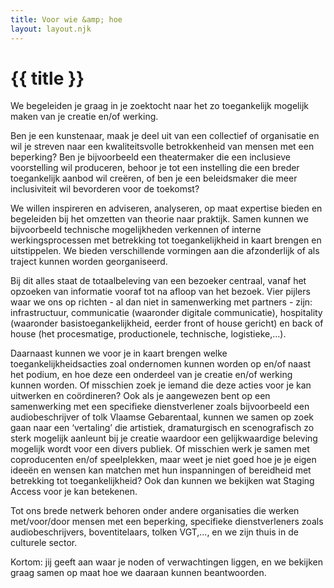 ```yaml
---
title: Voor wie &amp; hoe
layout: layout.njk
---
```


# {{ title }}

<div class="intro">
We begeleiden je graag in je zoektocht naar het zo toegankelijk mogelijk maken van je creatie en/of werking.
</div>

<div class="two-columns">

Ben je een kunstenaar, maak je deel uit van een collectief of organisatie en wil je streven naar een kwaliteitsvolle betrokkenheid van mensen met een beperking? Ben je bijvoorbeeld een theatermaker die een inclusieve voorstelling wil produceren, behoor je tot een instelling die een breder toegankelijk aanbod wil creëren, of ben je een beleidsmaker die meer inclusiviteit wil bevorderen voor de toekomst?

We willen inspireren en adviseren, analyseren, op maat expertise bieden en begeleiden bij het omzetten van theorie naar praktijk. Samen kunnen we bijvoorbeeld technische mogelijkheden verkennen of interne werkingsprocessen met betrekking tot toegankelijkheid in kaart brengen en uitstippelen. We bieden verschillende vormingen aan die afzonderlijk of als traject kunnen worden georganiseerd.

Bij dit alles staat de totaalbeleving van een bezoeker centraal, vanaf het opzoeken van informatie vooraf tot na afloop van het bezoek. Vier pijlers waar we ons op richten - al dan niet in samenwerking met partners - zijn: infrastructuur, communicatie (waaronder digitale communicatie), hospitality (waaronder basistoegankelijkheid, eerder front of house gericht) en back of house (het procesmatige, productionele, technische, logistieke,...).

Daarnaast kunnen we voor je in kaart brengen welke toegankelijkheidsacties zoal ondernomen kunnen worden op en/of naast het podium, en hoe deze een onderdeel van je creatie en/of werking kunnen worden. Of misschien zoek je iemand die deze acties voor je kan uitwerken en coördineren? Ook als je aangewezen bent op een samenwerking met een specifieke dienstverlener zoals bijvoorbeeld een audiobeschrijver of tolk Vlaamse Gebarentaal, kunnen we samen op zoek gaan naar een ‘vertaling’ die artistiek, dramaturgisch en scenografisch zo sterk mogelijk aanleunt bij je creatie waardoor een gelijkwaardige beleving mogelijk wordt voor een divers publiek. Of misschien werk je samen met coproducenten en/of speelplekken, maar weet je niet goed hoe je je eigen ideeën en wensen kan matchen met hun inspanningen of bereidheid met betrekking tot toegankelijkheid? Ook dan kunnen we bekijken wat Staging Access voor je kan betekenen.

Tot ons brede netwerk behoren onder andere organisaties die werken met/voor/door mensen met een beperking, specifieke dienstverleners zoals audiobeschrijvers, boventitelaars, tolken VGT,..., en we zijn thuis in de culturele sector.

Kortom: jij geeft aan waar je noden of verwachtingen liggen, en we bekijken graag samen op maat hoe we daaraan kunnen beantwoorden.

</div>
